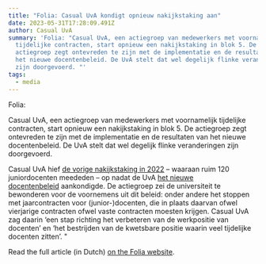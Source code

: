 ```yaml
---
title: "Folia: Casual UvA kondigt opnieuw nakijkstaking aan"
date: 2023-05-31T17:28:09.491Z
author: Casual UvA
summary: 'Folia: "Casual UvA, een actiegroep van medewerkers met voornamelijk
  tijdelijke contracten, start opnieuw een nakijkstaking in blok 5. De
  actiegroep zegt ontevreden te zijn met de implementatie en de resultaten van
  het nieuwe docentenbeleid. De UvA stelt dat wel degelijk flinke veranderingen
  zijn doorgevoerd. "'
tags:
  - media
---
```

F﻿olia:

Casual UvA, een actiegroep van medewerkers met voornamelijk tijdelijke contracten, start opnieuw een nakijkstaking in blok 5. De actiegroep zegt ontevreden te zijn met de implementatie en de resultaten van het nieuwe docentenbeleid. De UvA stelt dat wel degelijk flinke veranderingen zijn doorgevoerd.

Casual UvA hief [de vorige nakijkstaking in 2022](https://www.folia.nl/actueel/152132/casual-uva-stopt-met-nakijkstaking) – waaraan ruim 120 juniordocenten meededen – op nadat de UvA [het nieuwe docentenbeleid](https://www.folia.nl/actueel/151881/uva-wil-af-van-jaarcontracten-voor-docenten-vier-jaar-wordt-de-standaard) aankondigde. De actiegroep zei de universiteit te bewonderen voor de voornemens uit dit beleid: onder andere het stoppen met jaarcontracten voor (junior-)docenten, die in plaats daarvan ofwel vierjarige contracten ofwel vaste contracten moesten krijgen. Casual UvA zag daarin ‘een stap richting het verbeteren van de werkpositie van docenten’ en ‘het bestrijden van de kwetsbare positie waarin veel tijdelijke docenten zitten’. "

R﻿ead the full article (in Dutch) [on the Folia website](https://www.folia.nl/actueel/157553/casual-uva-kondigt-opnieuw-nakijkstaking-aan).